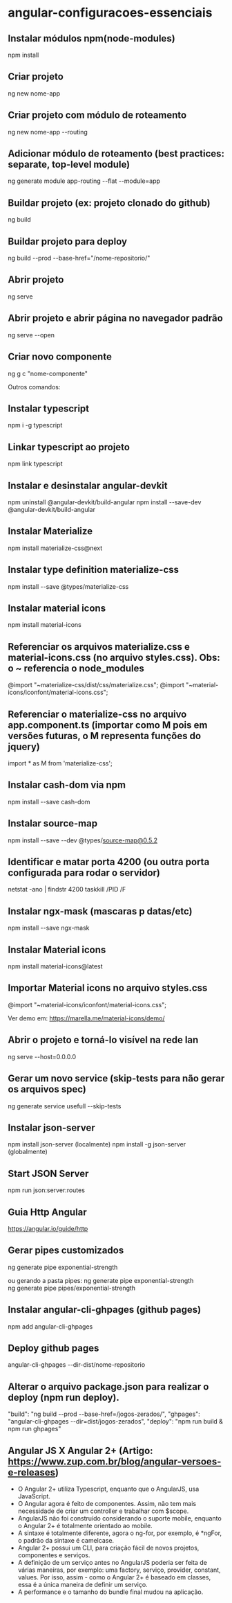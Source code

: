 # angular-configuracoes-essenciais

## Instalar módulos npm(node-modules)
npm install

## Criar projeto
ng new nome-app 

## Criar projeto com módulo de roteamento
ng new nome-app --routing

## Adicionar módulo de roteamento (best practices: separate, top-level module)
ng generate module app-routing --flat --module=app

## Buildar projeto (ex: projeto clonado do github)
ng build

## Buildar projeto para deploy
ng build --prod --base-href="/nome-repositorio/"

## Abrir projeto
ng serve

## Abrir projeto e abrir página no navegador padrão
ng serve --open

## Criar novo componente
ng g c "nome-componente"

Outros comandos:

## Instalar typescript
npm i -g typescript

## Linkar typescript ao projeto
npm link typescript

## Instalar e desinstalar angular-devkit
npm uninstall @angular-devkit/build-angular 
npm install --save-dev @angular-devkit/build-angular

## Instalar Materialize
npm install materialize-css@next

## Instalar type definition materialize-css
npm install --save @types/materialize-css

## Instalar material icons
npm install material-icons

## Referenciar os arquivos materialize.css e material-icons.css (no arquivo styles.css). Obs: o ~ referencia o node_modules

@import "~materialize-css/dist/css/materialize.css";
@import "~material-icons/iconfont/material-icons.css";

## Referenciar o materialize-css no arquivo app.component.ts (importar como M pois em versões futuras, o M representa funções do jquery)
import * as M from 'materialize-css';

## Instalar cash-dom via npm
npm install --save cash-dom

## Instalar source-map
npm install --save --dev @types/source-map@0.5.2

## Identificar e matar porta 4200 (ou outra porta configurada para rodar o servidor)
netstat -ano | findstr 4200
taskkill /PID <PID> /F

## Instalar ngx-mask (mascaras p datas/etc)
npm install --save ngx-mask

## Instalar Material icons
npm install material-icons@latest

## Importar Material icons no arquivo styles.css
@import "~material-icons/iconfont/material-icons.css";

Ver demo em: https://marella.me/material-icons/demo/

## Abrir o projeto e torná-lo visível na rede lan
ng serve --host=0.0.0.0

## Gerar um novo service (skip-tests para não gerar os arquivos spec)
ng generate service usefull --skip-tests

## Instalar json-server
  
npm install json-server   (localmente)
npm install -g json-server     (globalmente)
  
## Start JSON Server
npm run json:server:routes

## Guia Http Angular
https://angular.io/guide/http

## Gerar pipes customizados
ng generate pipe exponential-strength

ou gerando a pasta pipes:
ng generate pipe exponential-strength  
ng generate pipe pipes/exponential-strength

## Instalar angular-cli-ghpages (github pages)
npm add angular-cli-ghpages
  
## Deploy github pages
angular-cli-ghpages --dir-dist/nome-repositorio

## Alterar o arquivo package.json para realizar o deploy (npm run deploy).
"build": "ng build --prod --base-href=/jogos-zerados/",
"ghpages": "angular-cli-ghpages --dir=dist/jogos-zerados",
"deploy": "npm run build & npm run ghpages"

## Angular JS X Angular 2+ (Artigo: https://www.zup.com.br/blog/angular-versoes-e-releases)

- O Angular 2+ utiliza Typescript, enquanto que o AngularJS, usa JavaScript.
- O Angular agora é feito de componentes. Assim, não tem mais necessidade de criar um controller e trabalhar com $scope.
- AngularJS não foi construído considerando o suporte mobile, enquanto o Angular 2+ é totalmente orientado ao mobile.
- A sintaxe é totalmente diferente, agora o ng-for, por exemplo, é *ngFor, o padrão da sintaxe é camelcase.
- Angular 2+ possui um CLI, para criação fácil de novos projetos, componentes e serviços.
- A definição de um serviço antes no AngularJS poderia ser feita de várias maneiras, por exemplo: uma factory, serviço, provider, constant, values. Por isso, assim - como o Angular 2+ é baseado em classes, essa é a única maneira de definir um serviço.
- A performance e o tamanho do bundle final mudou na aplicação.
